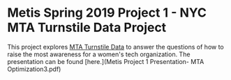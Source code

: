 # Metis Spring 2019 Project 1 - NYC MTA Turnstile Data Project
This project explores [MTA Turnstile Data](http://web.mta.info/developers/turnstile.html) to answer the questions of how to raise the most awareness for a women's tech organization. The presentation can be found [here.](Metis Project 1 Presentation- MTA Optimization3.pdf)
